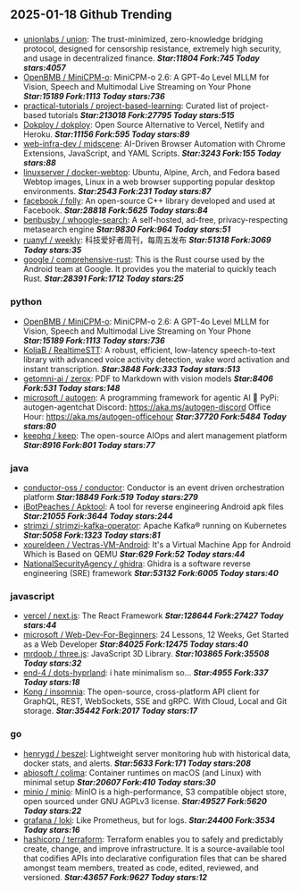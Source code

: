 ## 2025-01-18 Github Trending

### 
* [unionlabs / union](https://github.com/unionlabs/union): The trust-minimized, zero-knowledge bridging protocol, designed for censorship resistance, extremely high security, and usage in decentralized finance. ***Star:11804 Fork:745 Today stars:4057***
* [OpenBMB / MiniCPM-o](https://github.com/OpenBMB/MiniCPM-o): MiniCPM-o 2.6: A GPT-4o Level MLLM for Vision, Speech and Multimodal Live Streaming on Your Phone ***Star:15189 Fork:1113 Today stars:736***
* [practical-tutorials / project-based-learning](https://github.com/practical-tutorials/project-based-learning): Curated list of project-based tutorials ***Star:213018 Fork:27795 Today stars:515***
* [Dokploy / dokploy](https://github.com/Dokploy/dokploy): Open Source Alternative to Vercel, Netlify and Heroku. ***Star:11156 Fork:595 Today stars:89***
* [web-infra-dev / midscene](https://github.com/web-infra-dev/midscene): AI-Driven Browser Automation with Chrome Extensions, JavaScript, and YAML Scripts. ***Star:3243 Fork:155 Today stars:88***
* [linuxserver / docker-webtop](https://github.com/linuxserver/docker-webtop): Ubuntu, Alpine, Arch, and Fedora based Webtop images, Linux in a web browser supporting popular desktop environments. ***Star:2543 Fork:231 Today stars:87***
* [facebook / folly](https://github.com/facebook/folly): An open-source C++ library developed and used at Facebook. ***Star:28818 Fork:5625 Today stars:84***
* [benbusby / whoogle-search](https://github.com/benbusby/whoogle-search): A self-hosted, ad-free, privacy-respecting metasearch engine ***Star:9830 Fork:964 Today stars:51***
* [ruanyf / weekly](https://github.com/ruanyf/weekly): 科技爱好者周刊，每周五发布 ***Star:51318 Fork:3069 Today stars:35***
* [google / comprehensive-rust](https://github.com/google/comprehensive-rust): This is the Rust course used by the Android team at Google. It provides you the material to quickly teach Rust. ***Star:28391 Fork:1712 Today stars:25***

### python
* [OpenBMB / MiniCPM-o](https://github.com/OpenBMB/MiniCPM-o): MiniCPM-o 2.6: A GPT-4o Level MLLM for Vision, Speech and Multimodal Live Streaming on Your Phone ***Star:15189 Fork:1113 Today stars:736***
* [KoljaB / RealtimeSTT](https://github.com/KoljaB/RealtimeSTT): A robust, efficient, low-latency speech-to-text library with advanced voice activity detection, wake word activation and instant transcription. ***Star:3848 Fork:333 Today stars:513***
* [getomni-ai / zerox](https://github.com/getomni-ai/zerox): PDF to Markdown with vision models ***Star:8406 Fork:531 Today stars:148***
* [microsoft / autogen](https://github.com/microsoft/autogen): A programming framework for agentic AI 🤖 PyPi: autogen-agentchat Discord: https://aka.ms/autogen-discord Office Hour: https://aka.ms/autogen-officehour ***Star:37720 Fork:5484 Today stars:80***
* [keephq / keep](https://github.com/keephq/keep): The open-source AIOps and alert management platform ***Star:8916 Fork:801 Today stars:77***

### java
* [conductor-oss / conductor](https://github.com/conductor-oss/conductor): Conductor is an event driven orchestration platform ***Star:18849 Fork:519 Today stars:279***
* [iBotPeaches / Apktool](https://github.com/iBotPeaches/Apktool): A tool for reverse engineering Android apk files ***Star:21055 Fork:3644 Today stars:244***
* [strimzi / strimzi-kafka-operator](https://github.com/strimzi/strimzi-kafka-operator): Apache Kafka® running on Kubernetes ***Star:5058 Fork:1323 Today stars:81***
* [xoureldeen / Vectras-VM-Android](https://github.com/xoureldeen/Vectras-VM-Android): It's a Virtual Machine App for Android Which is Based on QEMU ***Star:629 Fork:52 Today stars:44***
* [NationalSecurityAgency / ghidra](https://github.com/NationalSecurityAgency/ghidra): Ghidra is a software reverse engineering (SRE) framework ***Star:53132 Fork:6005 Today stars:40***

### javascript
* [vercel / next.js](https://github.com/vercel/next.js): The React Framework ***Star:128644 Fork:27427 Today stars:44***
* [microsoft / Web-Dev-For-Beginners](https://github.com/microsoft/Web-Dev-For-Beginners): 24 Lessons, 12 Weeks, Get Started as a Web Developer ***Star:84025 Fork:12475 Today stars:40***
* [mrdoob / three.js](https://github.com/mrdoob/three.js): JavaScript 3D Library. ***Star:103865 Fork:35508 Today stars:32***
* [end-4 / dots-hyprland](https://github.com/end-4/dots-hyprland): i hate minimalism so... ***Star:4955 Fork:337 Today stars:18***
* [Kong / insomnia](https://github.com/Kong/insomnia): The open-source, cross-platform API client for GraphQL, REST, WebSockets, SSE and gRPC. With Cloud, Local and Git storage. ***Star:35442 Fork:2017 Today stars:17***

### go
* [henrygd / beszel](https://github.com/henrygd/beszel): Lightweight server monitoring hub with historical data, docker stats, and alerts. ***Star:5633 Fork:171 Today stars:208***
* [abiosoft / colima](https://github.com/abiosoft/colima): Container runtimes on macOS (and Linux) with minimal setup ***Star:20607 Fork:410 Today stars:30***
* [minio / minio](https://github.com/minio/minio): MinIO is a high-performance, S3 compatible object store, open sourced under GNU AGPLv3 license. ***Star:49527 Fork:5620 Today stars:22***
* [grafana / loki](https://github.com/grafana/loki): Like Prometheus, but for logs. ***Star:24400 Fork:3534 Today stars:16***
* [hashicorp / terraform](https://github.com/hashicorp/terraform): Terraform enables you to safely and predictably create, change, and improve infrastructure. It is a source-available tool that codifies APIs into declarative configuration files that can be shared amongst team members, treated as code, edited, reviewed, and versioned. ***Star:43657 Fork:9627 Today stars:12***
